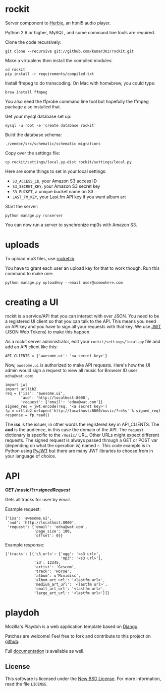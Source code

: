 rockit
======

Server component to [Herbie](https://github.com/ednapiranha/herbie),
an html5 audio player.

Python 2.6 or higher, MySQL, and some command line tools are required.

Clone the code recursively:

    git clone --recursive git://github.com/kumar303/rockit.git

Make a virtualenv then install the compiled modules:

    cd rockit
    pip install -r requirements/compiled.txt

Install ffmpeg to do transcoding.
On Mac with homebrew, you could type:

    brew install ffmpeg

You also need the ffprobe command line tool but hopefully the ffmpeg package
also installed that.

Get your mysql database set up:

    mysql -u root -e 'create database rockit'

Build the database schema:

    ./vendor/src/schematic/schematic migrations

Copy over the settings file:

    cp rockit/settings/local.py-dist rockit/settings/local.py

Here are some things to set in your local settings:

- ``S3_ACCESS_ID``, your Amazon S3 access ID
- ``S3_SECRET_KEY``, your Amazon S3 secret key
- ``S3_BUCKET``, a unique bucket name on S3
- ``LAST_FM_KEY``, your Last.fm API key if you want album art

Start the server:

    python manage.py runserver

You can now run a server to synchronize mp3s with Amazon S3.

uploads
=======

To upload mp3 files, use [rocketlib](https://github.com/kumar303/rockitlib)

You have to grant each user an upload key for that to work though.
Run this command to make one:

    python manage.py uploadkey --email user@somewhere.com

creating a UI
=============

rockit is a service/API that you can interact with over JSON.
You need to be a registered UI client so that you can talk to the API.
This means you need an API key and you have to sign all your requests with that
key. We use [JWT](http://openid.net/specs/draft-jones-json-web-token-07.html)
(JSON Web Tokens) to make this happen.

As a rockit server administrator, edit your ``rockit/settings/local.py`` file
and add an API client like this:

    API_CLIENTS = {'awesome.ui': '<a secret key>'}

Now, ``awesome.ui`` is authorized to make API requests. Here's how the UI admin
would sign a request to view all music for Browser ID user ``edna@wat.com``:

    import jwt
    import urllib2
    req = {'iss': 'awesome.ui',
           'aud': 'http://localhost:8000',
           'request': {'email': 'edna@wat.com'}}
    signed_req = jwt.encode(req, '<a secret key>')
    fp = urllib2.urlopen('http://localhost:8000/music/?r=%s' % signed_req)
    response = fp.read()


The **iss** is the issuer, in other words the registered key in API_CLIENTS.
The **aud** is the audience, in this case the domain of the API.
The ``request`` dictionary is specific to the ``/music/`` URL. Other URLs
might expect different requests. The signed request is always passed
through a GET or POST var (depending on what the operation is)
named ``r``. This code example is in Python using
[PyJWT](https://github.com/progrium/pyjwt) but there are many
JWT libraries to choose from in your language of choice.

API
===

**GET /music/?r=_signedRequest_**

Gets all tracks for user by email.

Example request:

    {'iss': 'awesome.ui',
     'aud': 'http://localhost:8000',
     'request': {'email': 'edna@wat.com',
                 'page_size': 100,
                 'offset': 0}}

Example response:

    {'tracks': [{'s3_urls': {'ogg': '<s3 url>',
                             'mp3': '<s3 url>'},
                 'id': 12345,
                 'artist': 'Gescom',
                 'track': 'Horse',
                 'album': u'Minidisc',
                 'album_art_url': '<lastfm url>',
                 'medium_art_url': '<lastfm url>',
                 'small_art_url': '<lastfm url>',
                 'large_art_url': '<lastfm url>'}]}


playdoh
=======

Mozilla's Playdoh is a web application template based on [Django][django].

Patches are welcome! Feel free to fork and contribute to this project on
[github][gh-playdoh].

Full [documentation][docs] is available as well.


[django]: http://www.djangoproject.com/
[gh-playdoh]: https://github.com/mozilla/playdoh
[docs]: http://playdoh.rtfd.org/


License
-------
This software is licensed under the [New BSD License][BSD]. For more
information, read the file ``LICENSE``.

[BSD]: http://creativecommons.org/licenses/BSD/


